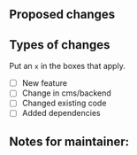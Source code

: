 <!--  Thanks for sending a pull request!  -->

## Proposed changes

<!--  Summarizing your changes here
    would help understand the changes you made

    This is a comment. You don't need to delete these lines
 -->

## Types of changes

Put an `x` in the boxes that apply.

-   [ ] New feature
-   [ ] Change in cms/backend
-   [ ] Changed existing code
-   [ ] Added dependencies

## Notes for maintainer:
